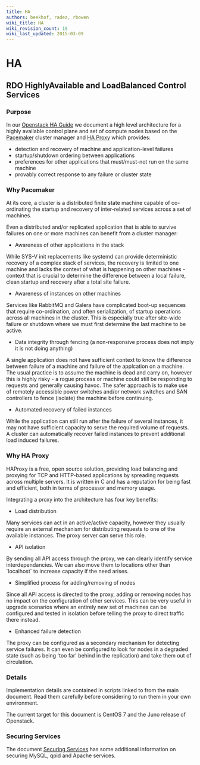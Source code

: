 ```yaml
---
title: HA
authors: beekhof, radez, rbowen
wiki_title: HA
wiki_revision_count: 19
wiki_last_updated: 2015-03-09
---
```


# HA

## RDO HighlyAvailable and LoadBalanced Control Services

### Purpose

In our [Openstack HA Guide](https://github.com/beekhof/osp-ha-deploy/blob/master/ha-openstack.md) we document a high level architecture for a highly available control plane and set of compute nodes based on the [Pacemaker](http://clusterlabs.org) cluster manager and [HA Proxy](http://www.haproxy.org) which provides:

*   detection and recovery of machine and application-level failures
*   startup/shutdown ordering between applications
*   preferences for other applications that must/must-not run on the same machine
*   provably correct response to any failure or cluster state

### Why Pacemaker

At its core, a cluster is a distributed finite state machine capable of co-ordinating the startup and recovery of inter-related services across a set of machines.

Even a distributed and/or replicated application that is able to survive failures on one or more machines can benefit from a cluster manager:

*   Awareness of other applications in the stack

While SYS-V init replacements like systemd can provide deterministic recovery of a complex stack of services, the recovery is limited to one machine and lacks the context of what is happening on other machines - context that is crucial to determine the difference between a local failure, clean startup and recovery after a total site failure.

*   Awareness of instances on other machines

Services like RabbitMQ and Galera have complicated boot-up sequences that require co-ordination, and often serialization, of startup operations across all machines in the cluster. This is especially true after site-wide failure or shutdown where we must first determine the last machine to be active.

*   Data integrity through fencing (a non-responsive process does not imply it is not doing anything)

A single application does not have sufficient context to know the difference between failure of a machine and failure of the applcation on a machine. The usual practice is to assume the machine is dead and carry on, however this is highly risky - a rogue process or machine could still be responding to requests and generally causing havoc. The safer approach is to make use of remotely accessible power switches and/or network switches and SAN controllers to fence (isolate) the machine before continuing.

*   Automated recovery of failed instances

While the application can still run after the failure of several instances, it may not have sufficient capacity to serve the required volume of requests. A cluster can automatically recover failed instances to prevent additional load induced failures.

### Why HA Proxy

HAProxy is a free, open source solution, providing load balancing and proxying for TCP and HTTP-based applications by spreading requests across multiple servers. It is written in C and has a reputation for being fast and efficient, both in terms of processor and memory usage.

Integrating a proxy into the architecture has four key benefits:

*   Load distribution

Many services can act in an active/active capacity, however they usually require an external mechanism for distributing requests to one of the available instances. The proxy server can serve this role.

*   API isolation

By sending all API access through the proxy, we can clearly identify service interdependancies. We can also move them to locations other than \`localhost\` to increase capacity if the need arises.

*   Simplified process for adding/removing of nodes

Since all API access is directed to the proxy, adding or removing nodes has no impact on the configuration of other services. This can be very useful in upgrade scenarios where an entirely new set of machines can be configured and tested in isolation before telling the proxy to direct traffic there instead.

*   Enhanced failure detection

The proxy can be configured as a secondary mechanism for detecting service failures. It can even be configured to look for nodes in a degraded state (such as being 'too far' behind in the replication) and take them out of circulation.

### Details

Implementation details are contained in scripts linked to from the main document. Read them carefully before considering to run them in your own environment.

The current target for this document is CentOS 7 and the Juno release of Openstack.

### Securing Services

The document [ Securing Services](Securing_Services) has some additional information on securing MySQL, qpid and Apache services.
